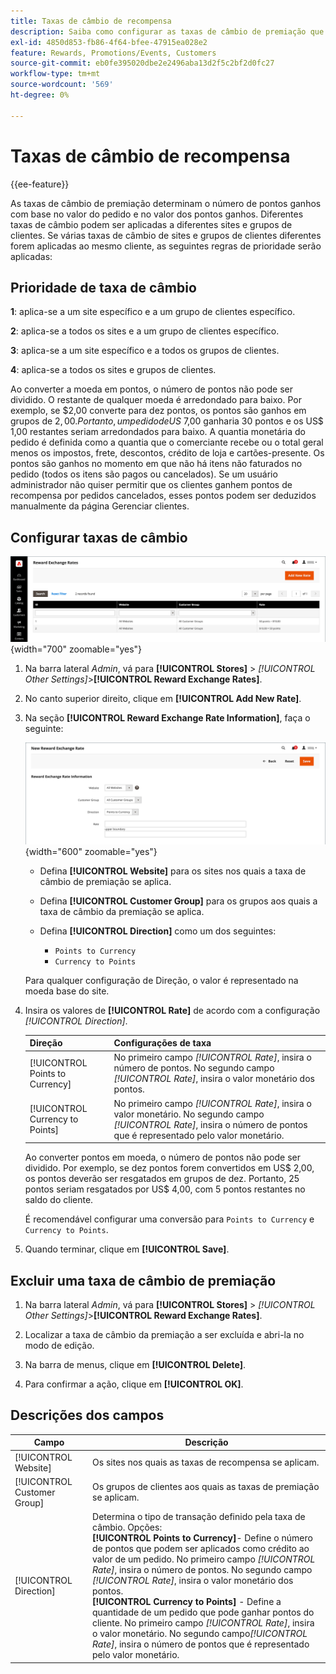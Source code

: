 ```yaml
---
title: Taxas de câmbio de recompensa
description: Saiba como configurar as taxas de câmbio de premiação que determinam o número de pontos de premiação ganhos.
exl-id: 4850d853-fb86-4f64-bfee-47915ea028e2
feature: Rewards, Promotions/Events, Customers
source-git-commit: eb0fe395020dbe2e2496aba13d2f5c2bf2d0fc27
workflow-type: tm+mt
source-wordcount: '569'
ht-degree: 0%

---
```


# Taxas de câmbio de recompensa

{{ee-feature}}

As taxas de câmbio de premiação determinam o número de pontos ganhos com base no valor do pedido e no valor dos pontos ganhos. Diferentes taxas de câmbio podem ser aplicadas a diferentes sites e grupos de clientes. Se várias taxas de câmbio de sites e grupos de clientes diferentes forem aplicadas ao mesmo cliente, as seguintes regras de prioridade serão aplicadas:

## Prioridade de taxa de câmbio

**1**: aplica-se a um site específico e a um grupo de clientes específico.

**2**: aplica-se a todos os sites e a um grupo de clientes específico.

**3**: aplica-se a um site específico e a todos os grupos de clientes.

**4**: aplica-se a todos os sites e grupos de clientes.

Ao converter a moeda em pontos, o número de pontos não pode ser dividido. O restante de qualquer moeda é arredondado para baixo. Por exemplo, se $2,00 converte para dez pontos, os pontos são ganhos em grupos de $2,00. Portanto, um pedido de US$ 7,00 ganharia 30 pontos e os US$ 1,00 restantes seriam arredondados para baixo. A quantia monetária do pedido é definida como a quantia que o comerciante recebe ou o total geral menos os impostos, frete, descontos, crédito de loja e cartões-presente. Os pontos são ganhos no momento em que não há itens não faturados no pedido (todos os itens são pagos ou cancelados). Se um usuário administrador não quiser permitir que os clientes ganhem pontos de recompensa por pedidos cancelados, esses pontos podem ser deduzidos manualmente da página Gerenciar clientes.

## Configurar taxas de câmbio

![Taxas de câmbio de recompensa](./assets/reward-exchange-rates.png){width="700" zoomable="yes"}

1. Na barra lateral _Admin_, vá para **[!UICONTROL Stores]** > _[!UICONTROL Other Settings]_>**[!UICONTROL Reward Exchange Rates]**.

1. No canto superior direito, clique em **[!UICONTROL Add New Rate]**.

1. Na seção **[!UICONTROL Reward Exchange Rate Information]**, faça o seguinte:

   ![Taxas de câmbio de premiação - informações](./assets/reward-exchange-rate-new.png){width="600" zoomable="yes"}

   - Defina **[!UICONTROL Website]** para os sites nos quais a taxa de câmbio de premiação se aplica.

   - Defina **[!UICONTROL Customer Group]** para os grupos aos quais a taxa de câmbio da premiação se aplica.

   - Defina **[!UICONTROL Direction]** como um dos seguintes:

      - `Points to Currency`
      - `Currency to Points`

   Para qualquer configuração de Direção, o valor é representado na moeda base do site.

1. Insira os valores de **[!UICONTROL Rate]** de acordo com a configuração _[!UICONTROL Direction]_.

   | Direção | Configurações de taxa |
   |---------|-------------|
   | [!UICONTROL Points to Currency] | No primeiro campo _[!UICONTROL Rate]_, insira o número de pontos. No segundo campo&#x200B;_[!UICONTROL Rate]_, insira o valor monetário dos pontos. |
   | [!UICONTROL Currency to Points] | No primeiro campo _[!UICONTROL Rate]_, insira o valor monetário. No segundo campo&#x200B;_[!UICONTROL Rate]_, insira o número de pontos que é representado pelo valor monetário. |

   Ao converter pontos em moeda, o número de pontos não pode ser dividido. Por exemplo, se dez pontos forem convertidos em US$ 2,00, os pontos deverão ser resgatados em grupos de dez. Portanto, 25 pontos seriam resgatados por US$ 4,00, com 5 pontos restantes no saldo do cliente.

   É recomendável configurar uma conversão para `Points to Currency` e `Currency to Points`.

1. Quando terminar, clique em **[!UICONTROL Save]**.

## Excluir uma taxa de câmbio de premiação

1. Na barra lateral _Admin_, vá para **[!UICONTROL Stores]** > _[!UICONTROL Other Settings]_>**[!UICONTROL Reward Exchange Rates]**.

1. Localizar a taxa de câmbio da premiação a ser excluída e abri-la no modo de edição.

1. Na barra de menus, clique em **[!UICONTROL Delete]**.

1. Para confirmar a ação, clique em **[!UICONTROL OK]**.

## Descrições dos campos

| Campo | Descrição |
|--- |--- |
| [!UICONTROL Website] | Os sites nos quais as taxas de recompensa se aplicam. |
| [!UICONTROL Customer Group] | Os grupos de clientes aos quais as taxas de premiação se aplicam. |
| [!UICONTROL Direction] | Determina o tipo de transação definido pela taxa de câmbio. Opções: <br/>**[!UICONTROL Points to Currency]**- Define o número de pontos que podem ser aplicados como crédito ao valor de um pedido. No primeiro campo _[!UICONTROL Rate]_, insira o número de pontos. No segundo campo&#x200B;_[!UICONTROL Rate]_, insira o valor monetário dos pontos.<br/>**[!UICONTROL Currency to Points]** - Define a quantidade de um pedido que pode ganhar pontos do cliente. No primeiro campo _[!UICONTROL Rate]_, insira o valor monetário. No segundo campo&#x200B;_[!UICONTROL Rate]_, insira o número de pontos que é representado pelo valor monetário. |
